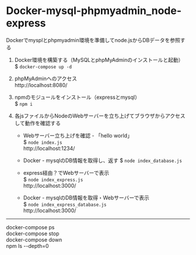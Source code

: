 # Docker-mysql-phpmyadmin_node-express
Dockerでmysplとphpmyadmin環境を準備してnode.jsからDBデータを参照する

1. Docker環境を構築する（MySQLとphpMyAdminのインストールと起動）  
  $ `docker-compose up -d`  

2. phpMyAdminへのアクセス  
  http://localhost:8080/  

3. npmのモジュールをインストール（expressとmysql）  
  $ `npm i`  

4. 各jsファイルからNodeのWebサーバーを立ち上げてブラウザからアクセスして動作を確認する  

    * Webサーバー立ち上げを確認 - 「hello world」  
    $ `node index.js`  
    http://localhost:1234/  

    * Docker - mysqlのDB情報を取得し、返す
    $ `node index_database.js`  

    * express経由？でWebサーバーで表示  
    $ `node index_express.js`  
    http://localhost:3000/  

    * Docker - mysqlのDB情報を取得・Webサーバーで表示  
    $ `node index_express_database.js`  
    http://localhost:3000/  



-----
docker-compose ps  
docker-compose stop  
docker-compose down  
npm ls --depth=0
